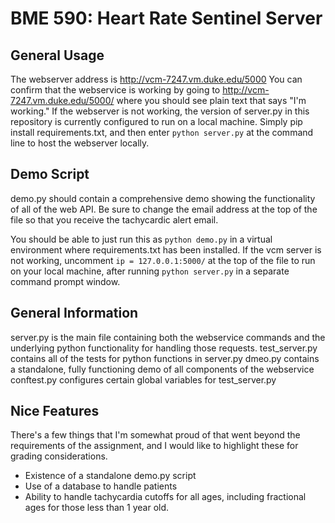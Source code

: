 # BME 590: Heart Rate Sentinel Server

## General Usage
The webserver address is http://vcm-7247.vm.duke.edu/5000
You can confirm that the webservice is working by going to http://vcm-7247.vm.duke.edu/5000/ where you should see plain text that says "I'm working." 
If the webserver is not working, the version of server.py in this repository is currently configured to run on a local machine. Simply pip install requirements.txt, and then enter `python server.py` at the command line to host the webserver locally. 

## Demo Script
demo.py should contain a comprehensive demo showing the functionality of all of the web API.
Be sure to change the email address at the top of the file so that you receive the tachycardic alert email.

You should be able to just run this as `python demo.py` in a virtual environment where requirements.txt has been installed.
If the vcm server is not working, uncomment `ip = 127.0.0.1:5000/` at the top of the file to run on your local machine, after running `python server.py` in a separate command prompt window.

## General Information
server.py is the main file containing both the webservice commands and the underlying python functionality for handling those requests.
test_server.py contains all of the tests for python functions in server.py
dmeo.py contains a standalone, fully functioning demo of all components of the webservice 
conftest.py configures certain global variables for test_server.py

## Nice Features
There's a few things that I'm somewhat proud of that went beyond the requirements of the assignment, and I would like to highlight these for grading considerations.

* Existence of a standalone demo.py script
* Use of a database to handle patients
* Ability to handle tachycardia cutoffs for all ages, including fractional ages for those less than 1 year old.
